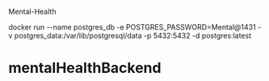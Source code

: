 Mental-Health


docker run --name postgres_db -e POSTGRES_PASSWORD=Mental@1431 -v postgres_data:/var/lib/postgresql/data -p 5432:5432 -d postgres:latest
# mentalHealthBackend
